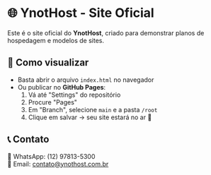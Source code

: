 # 🌐 YnotHost - Site Oficial

Este é o site oficial do **YnotHost**, criado para demonstrar planos de hospedagem e modelos de sites.

## 🚀 Como visualizar
- Basta abrir o arquivo `index.html` no navegador
- Ou publicar no **GitHub Pages**:
  1. Vá até "Settings" do repositório
  2. Procure "Pages"
  3. Em "Branch", selecione `main` e a pasta `/root`
  4. Clique em salvar → seu site estará no ar 🎉

## 📞 Contato
📱 WhatsApp: (12) 97813-5300  
📧 Email: contato@ynothost.com.br
